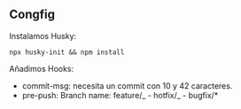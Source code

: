 ## Congfig

Instalamos Husky:

```shell
npx husky-init && npm install
```

Añadimos Hooks:

- commit-msg: necesita un commit con 10 y 42 caracteres.
- pre-push: Branch name: feature/_ - hotfix/_ - bugfix/\*
